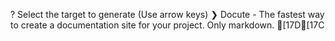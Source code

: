 ? Select the target to generate (Use arrow keys)
❯ Docute - The fastest way to create a documentation site for your project. 
  Only markdown. [17D[17C
